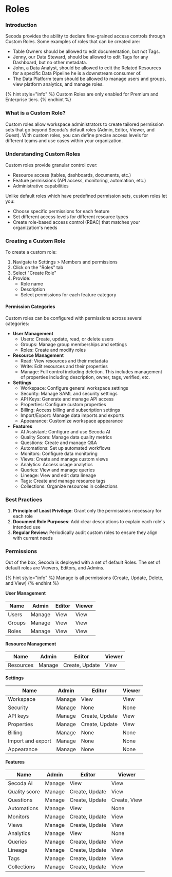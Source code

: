 # Roles

### Introduction[​](https://datahubproject.io/docs/authorization/policies#introduction) <a href="#introduction" id="introduction"></a>

Secoda provides the ability to declare fine-grained access controls through Custom Roles. Some examples of roles that can be created are:

* Table Owners should be allowed to edit documentation, but not Tags.
* Jenny, our Data Steward, should be allowed to edit Tags for any Dashboard, but no other metadata.
* John, a Data Analyst, should be allowed to edit the Related Resources for a specific Data Pipeline he is a downstream consumer of.
* The Data Platform team should be allowed to manage users and groups, view platform analytics, and manage roles.

{% hint style="info" %}
Custom Roles are only enabled for Premium and Enterprise tiers.
{% endhint %}

### What is a Custom Role?[​](https://datahubproject.io/docs/authorization/policies#what-is-a-policy) <a href="#what-is-a-policy" id="what-is-a-policy"></a>

Custom roles allow workspace administrators to create tailored permission sets that go beyond Secoda's default roles (Admin, Editor, Viewer, and Guest). With custom roles, you can define precise access levels for different teams and use cases within your organization.

### Understanding Custom Roles

Custom roles provide granular control over:

* Resource access (tables, dashboards, documents, etc.)
* Feature permissions (API access, monitoring, automation, etc.)
* Administrative capabilities

Unlike default roles which have predefined permission sets, custom roles let you:

* Choose specific permissions for each feature
* Set different access levels for different resource types
* Create role-based access control (RBAC) that matches your organization's needs

### Creating a Custom Role

To create a custom role:

1. Navigate to Settings > Members and permissions
2. Click on the "Roles" tab
3. Select "Create Role"
4. Provide:
   * Role name
   * Description
   * Select permissions for each feature category

#### Permission Categories

Custom roles can be configured with permissions across several categories:

* **User Management**
  * Users: Create, update, read, or delete users
  * Groups: Manage group memberships and settings
  * Roles: Create and modify roles
* **Resource Management**
  * Read: View resources and their metadata
  * Write: Edit resources and their properties
  * Manage: Full control including deletion. This includes management of properties including description, owner, tags, verified, etc.
* **Settings**
  * Workspace: Configure general workspace settings
  * Security: Manage SAML and security settings
  * API Keys: Generate and manage API access
  * Properties: Configure custom properties
  * Billing: Access billing and subscription settings
  * Import/Export: Manage data imports and exports
  * Appearance: Customize workspace appearance
* **Features**
  * AI Assistant: Configure and use Secoda AI
  * Quality Score: Manage data quality metrics
  * Questions: Create and manage Q\&A
  * Automations: Set up automated workflows
  * Monitors: Configure data monitoring
  * Views: Create and manage custom views
  * Analytics: Access usage analytics
  * Queries: View and manage queries
  * Lineage: View and edit data lineage
  * Tags: Create and manage resource tags
  * Collections: Organize resources in collections

### Best Practices

1. **Principle of Least Privilege**: Grant only the permissions necessary for each role
2. **Document Role Purposes**: Add clear descriptions to explain each role's intended use
3. **Regular Review**: Periodically audit custom roles to ensure they align with current needs

### Permissions <a href="#reference" id="reference"></a>

Out of the box, Secoda is deployed with a set of default Roles. The set of default roles are Viewers, Editors, and Admins.

{% hint style="info" %}
Manage is all permissions (Create, Update, Delete, and View)
{% endhint %}

**User Management**&#x20;

| Name   | Admin  | Editor | Viewer |
| ------ | ------ | ------ | ------ |
| Users  | Manage | View   | View   |
| Groups | Manage | View   | View   |
| Roles  | Manage | View   | View   |

**Resource Management**

| Name      | Admin  | Editor         | Viewer |
| --------- | ------ | -------------- | ------ |
| Resources | Manage | Create, Update | View   |

**Settings**

| Name              | Admin  | Editor         | Viewer |
| ----------------- | ------ | -------------- | ------ |
| Workspace         | Manage | View           | View   |
| Security          | Manage | None           | None   |
| API keys          | Manage | Create, Update | View   |
| Properties        | Manage | Create, Update | View   |
| Billing           | Manage | None           | None   |
| Import and export | Manage | None           | None   |
| Appearance        | Manage | None           | None   |

**Features**

| Name          | Admin  | Editor         | Viewer       |
| ------------- | ------ | -------------- | ------------ |
| Secoda AI     | Manage | View           | View         |
| Quality score | Manage | Create, Update | View         |
| Questions     | Manage | Create, Update | Create, View |
| Automations   | Manage | View           | None         |
| Monitors      | Manage | Create, Update | View         |
| Views         | Manage | Create, Update | View         |
| Analytics     | Manage | View           | None         |
| Queries       | Manage | Create, Update | View         |
| Lineage       | Manage | Create, Update | View         |
| Tags          | Manage | Create, Update | View         |
| Collections   | Manage | Create, Update | View         |

